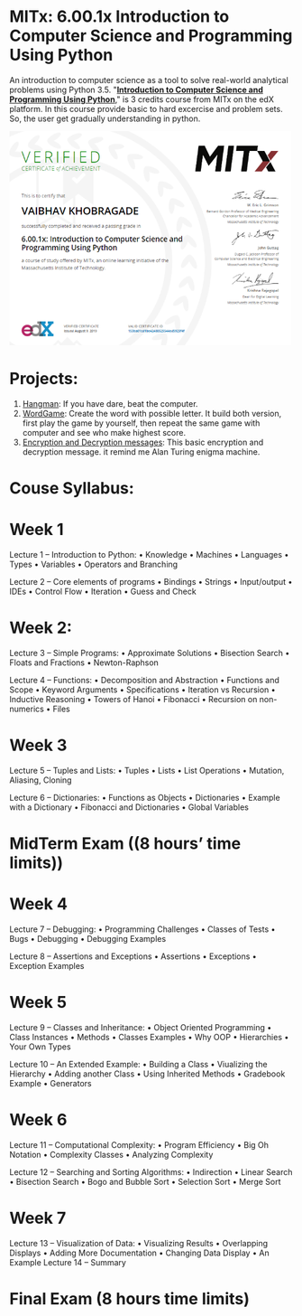 # MITx: 6.00.1x Introduction to Computer Science and Programming Using Python
An introduction to computer science as a tool to solve real-world analytical problems using Python 3.5.
"**[Introduction to Computer Science and Programming Using Python](https://courses.edx.org/certificates/153ba01cd1be42488525544ed5925f4f)**," is 3 credits course from MITx on the edX platform. In this course provide basic to hard excercise and problem sets. So, the user get gradually understanding in python. 

<img src="MIT_python.PNG" width = 500>

# Projects:
1. [Hangman](https://repl.it/@codenigma1/UltimateDescriptiveFlashdrive-1): If you have dare, beat the computer.
2. [WordGame](https://repl.it/@codenigma1/OnerlookedDifferentVariable): Create the word with possible letter. It build both version, first play the game by yourself, then repeat the same game with computer and see who make highest score.
3. [Encryption and Decryption messages](https://repl.it/@codenigma1/CheapAdventurousLogic): This basic encryption and decryption message. it remind me Alan Turing enigma machine. 

# Couse Syllabus:
# Week 1
Lecture 1 – Introduction to Python:
•	Knowledge
•	Machines
•	Languages
•	Types
•	Variables
•	Operators and Branching

Lecture 2 – Core elements of programs
•	Bindings
•	Strings
•	Input/output
•	IDEs
•	Control Flow
•	Iteration
•	Guess and Check

# Week 2: 
Lecture 3 – Simple Programs:
•	Approximate Solutions
•	Bisection Search
•	Floats and Fractions
•	Newton-Raphson

Lecture 4 – Functions:
•	Decomposition and Abstraction
•	Functions and Scope
•	Keyword Arguments
•	Specifications
•	Iteration vs Recursion
•	Inductive Reasoning
•	Towers of Hanoi
•	Fibonacci
•	Recursion on non-numerics
•	Files

# Week 3
Lecture 5 – Tuples and Lists:
•	Tuples
•	Lists
•	List Operations
•	Mutation, Aliasing, Cloning

Lecture 6 – Dictionaries:
•	Functions as Objects
•	Dictionaries
•	Example with a Dictionary
•	Fibonacci and Dictionaries
•	Global Variables

# MidTerm Exam ((8 hours’ time limits))

# Week 4
Lecture 7 – Debugging:
•	Programming Challenges
•	Classes of Tests
•	Bugs
•	Debugging
•	Debugging Examples

Lecture 8 – Assertions and Exceptions
•	Assertions
•	Exceptions
•	Exception Examples

# Week 5
Lecture 9 – Classes and Inheritance:
•	Object Oriented Programming
•	Class Instances
•	Methods
•	Classes Examples
•	Why OOP
•	Hierarchies
•	Your Own Types

Lecture 10 – An Extended Example:
•	Building a Class
•	Viualizing the Hierarchy
•	Adding another Class
•	Using Inherited Methods
•	Gradebook Example
•	Generators

# Week 6
Lecture 11 – Computational Complexity:
•	Program Efficiency
•	Big Oh Notation
•	Complexity Classes
•	Analyzing Complexity

Lecture 12 – Searching and Sorting Algorithms:
•	Indirection
•	Linear Search
•	Bisection Search
•	Bogo and Bubble Sort
•	Selection Sort
•	Merge Sort

# Week 7
Lecture 13 – Visualization of Data:
•	Visualizing Results
•	Overlapping Displays
•	Adding More Documentation
•	Changing Data Display
•	An Example
Lecture 14 – Summary


# Final Exam (8 hours time limits)
